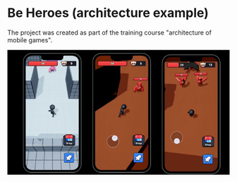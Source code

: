 # Be Heroes (architecture example)
The project was created as part of the training course "architecture of mobile games".

![Gameplay](https://github.com/paul-martyn/Be-Heroes/blob/main/ReadmeContent/gameplay.gif)
